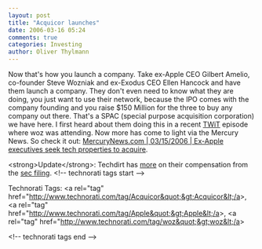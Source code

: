 ```yaml
---
layout: post
title: "Acquicor launches"
date: 2006-03-16 05:24
comments: true
categories: Investing
author: Oliver Thylmann
---
```






Now that's how you launch a company. Take ex-Apple CEO Gilbert Amelio, co-founder Steve Wozniak and ex-Exodus CEO Ellen Hancock and have them launch a company. They don't even need to know what they are doing, you just want to use their network, because the IPO comes with the company founding and you raise $150 Million for the three to buy any company out there. That's a SPAC (special purpose acquisition corporation) we have here. I first heard about them doing this in a recent [TWiT](http://twit.tv/) episode where woz was attending. Now more has come to light via the Mercury News. So check it out: [MercuryNews.com | 03/15/2006 | Ex-Apple executives seek tech properties to acquire](http://www.siliconvalley.com/mld/siliconvalley/business/technology/14104314.htm).

&lt;strong&gt;Update&lt;/strong&gt;: Techdirt has [more](http://www.techdirt.com/articles/20060315/1133233.shtml) on  their compensation from the [sec filing](http://www.sec.gov/Archives/edgar/data/1337675/000095014905000576/f11842sv1.htm#103).
&lt;!-- technorati tags start --&gt;

Technorati Tags: &lt;a rel=&quot;tag&quot; href=&quot;http://www.technorati.com/tag/Acquicor&quot;&gt;Acquicor&lt;/a&gt;, &lt;a rel=&quot;tag&quot; href=&quot;http://www.technorati.com/tag/Apple&quot;&gt;Apple&lt;/a&gt;, &lt;a rel=&quot;tag&quot; href=&quot;http://www.technorati.com/tag/woz&quot;&gt;woz&lt;/a&gt;

&lt;!-- technorati tags end --&gt;

